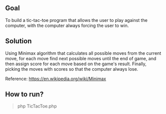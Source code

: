 ## Goal
To build a tic-tac-toe program that allows the user to play against the computer, with the computer always forcing the user to win.

## Solution
Using Minimax algorithm that calculates all possible moves from the current move, 
for each move find next possible moves until the end of game, and then assign score for each move based on the game's result. 
Finally, picking the moves with scores so that the computer always lose.

Reference: https://en.wikipedia.org/wiki/Minimax

## How to run?
> php TicTacToe.php
